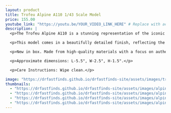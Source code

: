 ```yaml
---
layout: product
title: Trofeu Alpine A110 1/43 Scale Model
price: 155.00
youtube_link: "https://youtu.be/YOUR_VIDEO_LINK_HERE" # Replace with actual video link
description: |
  <p>The Trofeu Alpine A110 is a stunning representation of the iconic sports car known for its lightweight design and remarkable agility. This 1/43 scale model captures the essence of the A110, showcasing its sleek lines and classic styling.</p>

  <p>This model comes in a beautifully detailed finish, reflecting the original car's spirit and character. Ideal for collectors and enthusiasts alike, it is a perfect addition to any model car collection.</p>

  <p>New in box. Made from high-quality materials with a focus on authenticity and detail.</p>

  <p>Approximate dimensions: L-5.5", W-2.5", H-1.5".</p>

  <p>Care Instructions: Wipe clean.</p>

image: "https://drfastfinds.github.io/drfastfinds-site/assets/images/trfa.jpg" # Replace with actual image link
thumbnails:
  - "https://drfastfinds.github.io/drfastfinds-site/assets/images/alpine-a110-1.jpg" # Replace with actual thumbnail links
  - "https://drfastfinds.github.io/drfastfinds-site/assets/images/alpine-a110-2.jpg"
  - "https://drfastfinds.github.io/drfastfinds-site/assets/images/alpine-a110-3.jpg"
  - "https://drfastfinds.github.io/drfastfinds-site/assets/images/alpine-a110-4.jpg"
---
```

